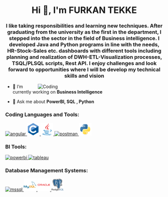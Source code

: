 <h1 align="center">Hi 👋, I'm FURKAN TEKKE</h1>
<h3 align="center">I like taking responsibilities and learning new techniques. After graduating from the university as the first in the department, I stepped into the sector in the field of Business intelligence. I developed Java and Python programs in line with the needs, HR-Stock-Sales etc. dashboards with different tools including planning and realization of DWH-ETL-Visualization processes, TSQL/PLSQL scripts, Rest API. I enjoy challenges and look forward to opportunities where I will be develop my technical skills and vision</h3>
<img align="right" alt="Coding" width="400" src="https://camo.githubusercontent.com/5ff9182d12e799168a3bb67b88df7388ae08ede3/68747470733a2f2f6d69726f2e6d656469756d2e636f6d2f6d61782f3837352f312a7164415731546a434e353768316c6275757a766368672e676966
">

- 🔭 I’m currently working on **Business Intelligence**

- 💬 Ask me about **PowerBI, SQL , Python**



<h3 align="left">Coding Languages and Tools:</h3>
<p align="left"> <a href="https://angular.io" target="_blank" rel="noreferrer"> <img src="https://angular.io/assets/images/logos/angular/angular.svg" alt="angular" width="40" height="40"/> </a> <a href="https://www.cprogramming.com/" target="_blank" rel="noreferrer"> <img src="https://raw.githubusercontent.com/devicons/devicon/master/icons/c/c-original.svg" alt="c" width="40" height="40"/> </a> <a href="https://www.java.com" target="_blank" rel="noreferrer"> <img src="https://raw.githubusercontent.com/devicons/devicon/master/icons/java/java-original.svg" alt="java" width="40" height="40"/> </a> <a href="https://postman.com" target="_blank" rel="noreferrer"> <img src="https://www.vectorlogo.zone/logos/getpostman/getpostman-icon.svg" alt="postman" width="40" height="40"/> </a> <a href="https://www.python.org" target="_blank" rel="noreferrer"> <img src="https://raw.githubusercontent.com/devicons/devicon/master/icons/python/python-original.svg" alt="python" width="40" height="40"/> </a> </p>


<h3 align="left">BI Tools:</h3>
<p align="left"> 
<a href="https://www.microsoft.com/power-platform/products/power-bi" target="_blank" rel="noreferrer"> <img src="https://cdn.windowsreport.com/wp-content/uploads/2019/07/Fix-power-bi-cant-find-app.jpg" alt="powerbi" width="40" height="40"/> </a>
<a href="https://www.tableau.com" target="_blank" rel="noreferrer"> <img src="https://logos-world.net/wp-content/uploads/2021/10/Tableau-Logo.png" alt="tableau" width="40" height="40"/> </a>

</p>


<h3 align="left">Database Management Systems:</h3>
<p align="left"> <a href="https://www.microsoft.com/en-us/sql-server" target="_blank" rel="noreferrer"> <img src="https://www.svgrepo.com/show/303229/microsoft-sql-server-logo.svg" alt="mssql" width="40" height="40"/> </a> <a href="https://www.mysql.com/" target="_blank" rel="noreferrer"> <img src="https://raw.githubusercontent.com/devicons/devicon/master/icons/mysql/mysql-original-wordmark.svg" alt="mysql" width="40" height="40"/> </a> <a href="https://www.oracle.com/" target="_blank" rel="noreferrer"> <img src="https://raw.githubusercontent.com/devicons/devicon/master/icons/oracle/oracle-original.svg" alt="oracle" width="40" height="40"/> </a> <a href="https://www.postgresql.org" target="_blank" rel="noreferrer"> <img src="https://raw.githubusercontent.com/devicons/devicon/master/icons/postgresql/postgresql-original-wordmark.svg" alt="postgresql" width="40" height="40"/> </a> </p>
